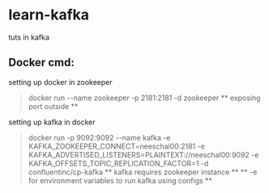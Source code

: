 # learn-kafka
tuts in kafka


## Docker cmd:
setting up docker in zookeeper
> docker run --name zookeeper  -p 2181:2181 -d zookeeper
** exposing port outside **

setting up kafka in docker
> docker run -p 9092:9092 --name kafka  -e KAFKA_ZOOKEEPER_CONNECT=neeschal00:2181 -e 
> KAFKA_ADVERTISED_LISTENERS=PLAINTEXT://neeschal00:9092 -e KAFKA_OFFSETS_TOPIC_REPLICATION_FACTOR=1 -d confluentinc/cp-kafka 
** kafka requires zookeeper instance **
** -e for environment variables to run kafka using configs **